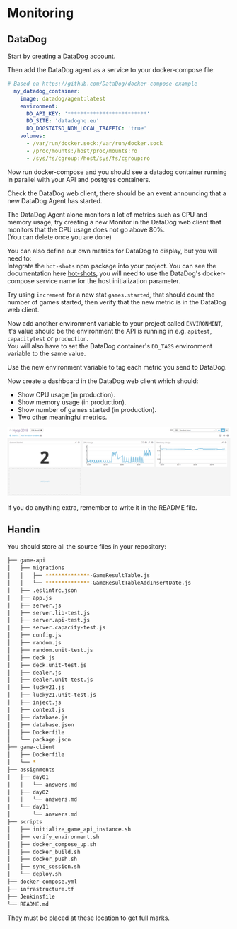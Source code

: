 # Monitoring

## DataDog

Start by creating a [DataDog](https://www.datadoghq.com/) account.

Then add the DataDog agent as a service to your docker-compose file:
```yaml
# Based on https://github.com/DataDog/docker-compose-example
  my_datadog_container:
    image: datadog/agent:latest
    environment:
      DD_API_KEY: '*************************'
      DD_SITE: 'datadoghq.eu'
      DD_DOGSTATSD_NON_LOCAL_TRAFFIC: 'true'
    volumes:
      - /var/run/docker.sock:/var/run/docker.sock
      - /proc/mounts:/host/proc/mounts:ro
      - /sys/fs/cgroup:/host/sys/fs/cgroup:ro
```

Now run docker-compose and you should see a datadog container running in parallel
with your API and postgres containers.

Check the DataDog web client, there should be an event announcing that a new DataDog
Agent has started.

The DataDog Agent alone monitors a lot of metrics such as CPU and memory usage, try
creating a new Monitor in the DataDog web client that monitors that the CPU usage
does not go above 80%.\
(You can delete once you are done)

You can also define our own metrics for DataDog to display, but you will need to:\
Integrate the `hot-shots` npm package into your project. You can see the
documentation here [hot-shots](https://www.npmjs.com/package/hot-shots), you will
need to use the DataDog's docker-compose service name for the host initialization 
parameter.

Try using `increment` for a new stat `games.started`, that should count the number of
games started, then verify that the new metric is in the DataDog web client.

Now add another environment variable to your project called `ENVIRONMENT`, it's value
should be the environment the API is running in e.g. `apitest`,  `capacitytest` or
`production`.\
You will also have to set the DataDog container's `DD_TAGS` environment variable
to the same value.

Use the new environment variable to tag each metric you send to DataDog.

Now create a dashboard in the DataDog web client which should:
- Show CPU usage (in production).
- Show memory usage (in production).
- Show number of games started (in production).
- Two other meaningful metrics.

![Dashboard](DataDogDashboard.png)

If you do anything extra, remember to write it in the README file.

## Handin

You should store all the source files in your repository:

```bash
├── game-api
│   ├── migrations
│   │   ├── **************-GameResultTable.js
│   │   └── **************-GameResultTableAddInsertDate.js
│   ├── .eslintrc.json
│   ├── app.js
│   ├── server.js
│   ├── server.lib-test.js
│   ├── server.api-test.js
│   ├── server.capacity-test.js
│   ├── config.js
│   ├── random.js
│   ├── random.unit-test.js
│   ├── deck.js
│   ├── deck.unit-test.js
│   ├── dealer.js
│   ├── dealer.unit-test.js
│   ├── lucky21.js
│   ├── lucky21.unit-test.js
│   ├── inject.js
│   ├── context.js
│   ├── database.js
│   ├── database.json
│   ├── Dockerfile
│   └── package.json
├── game-client
│   ├── Dockerfile
│   └── *
├── assignments
│   ├── day01
│   │   └── answers.md
│   ├── day02
│   │   └── answers.md
│   └── day11
│       └── answers.md
├── scripts
│   ├── initialize_game_api_instance.sh
│   ├── verify_environment.sh
│   ├── docker_compose_up.sh
│   ├── docker_build.sh
│   ├── docker_push.sh
│   ├── sync_session.sh
│   └── deploy.sh
├── docker-compose.yml
├── infrastructure.tf
├── Jenkinsfile
└── README.md
```

They must be placed at these location to get full marks.
